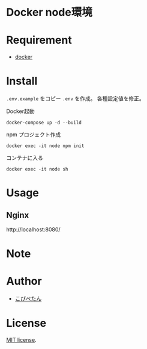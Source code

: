 # Docker node環境

# Requirement
* [docker](https://www.docker.com/)

# Install
`.env.example` をコピー `.env` を作成。
各種設定値を修正。

Docker起動
```
docker-compose up -d --build
```

npm プロジェクト作成
```
docker exec -it node npm init
```

コンテナに入る
```
docker exec -it node sh
```

# Usage

## Nginx
http://localhost:8080/

# Note

# Author
* [こぴぺたん](https://twitter.com/c_a_p_engineer)

# License
[MIT license](https://en.wikipedia.org/wiki/MIT_License).
